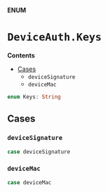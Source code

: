 **ENUM**

# `DeviceAuth.Keys`

**Contents**

- [Cases](#cases)
  - `deviceSignature`
  - `deviceMac`

```swift
enum Keys: String
```

## Cases
### `deviceSignature`

```swift
case deviceSignature
```

### `deviceMac`

```swift
case deviceMac
```
